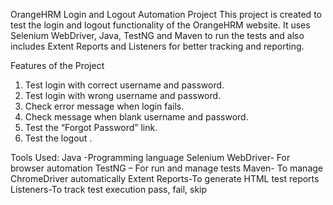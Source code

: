 OrangeHRM Login and Logout Automation Project
This project is created to test the login and logout functionality of the OrangeHRM website.
It uses Selenium WebDriver, Java, TestNG and Maven to run the tests and also includes Extent Reports and Listeners for better tracking and reporting.

Features of the Project
1.	Test login with correct username and password.
2.	Test login with wrong username and password.
3.	Check error message when login fails.
4.	Check message when blank username and password.
5.	Test the “Forgot Password” link.
6.	Test the logout .

Tools Used:
Java -Programming language
Selenium WebDriver- For browser automation
TestNG – For run and manage tests
Maven- To manage ChromeDriver automatically
Extent Reports-To generate HTML test reports
Listeners-To track test execution pass, fail, skip
